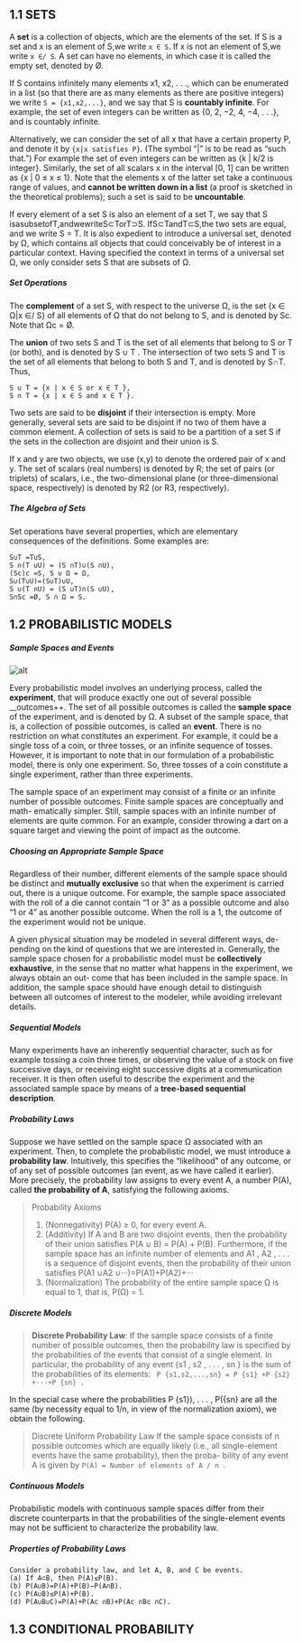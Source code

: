 ## 1.1 SETS

A __set__ is a collection of objects, which are the elements of the set. If S is a set and x is an element of S,we write ```x ∈ S```. If x is not an element of S,we write ```x ∈/ S```. A set can have no elements, in which case it is called the empty set, denoted by Ø.

If S contains infinitely many elements x1, x2, . . ., which can be enumerated in a list (so that there are as many elements as there are positive integers) we write ```S = {x1,x2,...}```, and we say that S is __countably infinite__. For example, the set of even integers can be written as {0, 2, −2, 4, −4, . . .}, and is countably infinite.

Alternatively, we can consider the set of all x that have a certain property P, and denote it by ```{x|x satisfies P}```. (The symbol “|” is to be read as “such that.”) For example the set of even integers can be written as {k | k/2 is integer}. Similarly, the set of all scalars x in the interval [0, 1] can be written as {x | 0 ≤ x ≤ 1}. Note that the elements x of the latter set take a continuous range of values, and __cannot be written down in a list__ (a proof is sketched in the theoretical problems); such a set is said to be __uncountable__.

If every element of a set S is also an element of a set T, we say that S isasubsetofT,andwewriteS⊂TorT⊃S. IfS⊂TandT⊂S,the two sets are equal, and we write S = T. It is also expedient to introduce a universal set, denoted by Ω, which contains all objects that could conceivably be of interest in a particular context. Having specified the context in terms of a universal set Ω, we only consider sets S that are subsets of Ω.

##### Set Operations

The __complement__ of a set S, with respect to the universe Ω, is the set {x ∈ Ω|x ∈/ S} of all elements of Ω that do not belong to S, and is denoted by Sc. Note that Ωc = Ø. 

The __union__ of two sets S and T is the set of all elements that belong to S or T (or both), and is denoted by S ∪ T . The intersection of two sets S and T is the set of all elements that belong to both S and T, and is denoted by S∩T. Thus,

```
S ∪ T = {x | x ∈ S or x ∈ T }, 
S ∩ T = {x | x ∈ S and x ∈ T }.
```

Two sets are said to be __disjoint__ if their intersection is empty. More generally, several sets are said to be disjoint if no two of them have a common element. A collection of sets is said to be a partition of a set S if the sets in the collection are disjoint and their union is S.

If x and y are two objects, we use (x,y) to denote the ordered pair of x and y. The set of scalars (real numbers) is denoted by R; the set of pairs (or triplets) of scalars, i.e., the two-dimensional plane (or three-dimensional space, respectively) is denoted by R2 (or R3, respectively).

##### The Algebra of Sets

Set operations have several properties, which are elementary consequences of the definitions. Some examples are:

```
S∪T =T∪S,
S ∩(T ∪U) = (S ∩T)∪(S ∩U),
(Sc)c =S, S ∪ Ω = Ω,
S∪(T∪U)=(S∪T)∪U,
S ∪(T ∩U) = (S ∪T)∩(S ∪U),
S∩Sc =Ø, S ∩ Ω = S.
```

## 1.2 PROBABILISTIC MODELS

##### Sample Spaces and Events

![alt](http://slideplayer.com/slide/6415849/22/images/9/Probabilistic+models+Sample+space:+set+of+all+possible+outcomes+of+an+experiment+(mutually+exclusive,+collectively+exhaustive).jpg)

Every probabilistic model involves an underlying process, called the __experiment__, that will produce exactly one out of several possible __outcomes++. The set of all possible outcomes is called the __sample space__ of the experiment, and is denoted by Ω. A subset of the sample space, that is, a collection of possible outcomes, is called an __event__. There is no restriction on what constitutes an experiment. For example, it could be a single toss of a coin, or three tosses, or an infinite sequence of tosses. However, it is important to note that in our formulation of a probabilistic model, there is only one experiment. So, three tosses of a coin constitute a single experiment, rather than three experiments.

The sample space of an experiment may consist of a finite or an infinite number of possible outcomes. Finite sample spaces are conceptually and math- ematically simpler. Still, sample spaces with an infinite number of elements are quite common. For an example, consider throwing a dart on a square target and viewing the point of impact as the outcome.

##### Choosing an Appropriate Sample Space


Regardless of their number, different elements of the sample space should be distinct and __mutually exclusive__ so that when the experiment is carried out, there is a unique outcome. For example, the sample space associated with the roll of a die cannot contain “1 or 3” as a possible outcome and also “1 or 4” as another possible outcome. When the roll is a 1, the outcome of the experiment would not be unique.

A given physical situation may be modeled in several different ways, de- pending on the kind of questions that we are interested in. Generally, the sample space chosen for a probabilistic model must be __collectively exhaustive__, in the sense that no matter what happens in the experiment, we always obtain an out- come that has been included in the sample space. In addition, the sample space should have enough detail to distinguish between all outcomes of interest to the modeler, while avoiding irrelevant details.

##### Sequential Models

Many experiments have an inherently sequential character, such as for example tossing a coin three times, or observing the value of a stock on five successive days, or receiving eight successive digits at a communication receiver. It is then often useful to describe the experiment and the associated sample space by means of a __tree-based sequential description__.

##### Probability Laws

Suppose we have settled on the sample space Ω associated with an experiment. Then, to complete the probabilistic model, we must introduce a __probability law__. Intuitively, this specifies the “likelihood” of any outcome, or of any set of possible outcomes (an event, as we have called it earlier). More precisely, the probability law assigns to every event A, a number P(A), called __the probability of A__, satisfying the following axioms.

> Probability Axioms
> 1. (Nonnegativity) P(A) ≥ 0, for every event A.
> 2. (Additivity) If A and B are two disjoint events, then the probability of their union satisfies
  P(A ∪ B) = P(A) + P(B).
  Furthermore, if the sample space has an infinite number of elements and A1 , A2 , . . . is a sequence of disjoint events,   then the probability of their union satisfies
  P(A1 ∪A2 ∪···)=P(A1)+P(A2)+···
> 3. (Normalization) The probability of the entire sample space Ω is equal to 1, that is, P(Ω) = 1.

##### Discrete Models

> __Discrete Probability Law__:
  If the sample space consists of a finite number of possible outcomes, then the probability law is specified by the probabilities of the events that consist of a single element. In particular, the probability of any event {s1 , s2 , . . . , sn } is the sum of the probabilities of its elements:
  ``` P {s1,s2,...,sn} = P {s1} +P {s2} +···+P {sn} .```

In the special case where the probabilities P {s1}), . . . , P({sn} are all the same (by necessity equal to 1/n, in view of the normalization axiom), we obtain the following.

> Discrete Uniform Probability Law
  If the sample space consists of n possible outcomes which are equally likely (i.e., all single-element events have the same probability), then the proba- bility of any event A is given by ```P(A) = Number of elements of A / n ```.
  
##### Continuous Models

Probabilistic models with continuous sample spaces differ from their discrete counterparts in that the probabilities of the single-element events may not be sufficient to characterize the probability law. 

##### Properties of Probability Laws

```
Consider a probability law, and let A, B, and C be events. 
(a) If A⊂B, then P(A)≤P(B).
(b) P(A∪B)=P(A)+P(B)−P(A∩B).
(c) P(A∪B)≤P(A)+P(B).
(d) P(A∪B∪C)=P(A)+P(Ac ∩B)+P(Ac ∩Bc ∩C).
```

## 1.3 CONDITIONAL PROBABILITY


